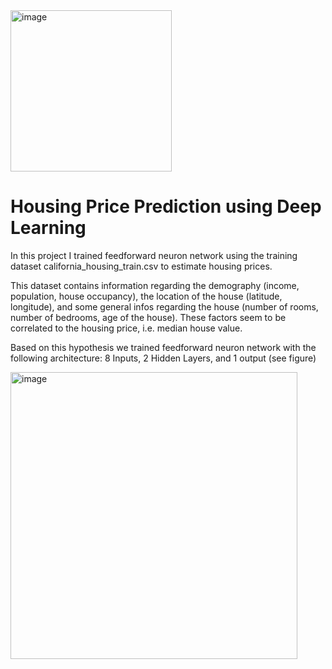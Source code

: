 <img width="258" alt="image" src="https://github.com/oubbatimo/Housing-Price-Prediction/assets/92709052/1e9380cc-7633-4e79-9a3c-e0dd9bb55f1d">

# Housing Price Prediction using Deep Learning
In this project I trained feedforward neuron network using the training dataset california_housing_train.csv to estimate housing prices.

This dataset contains information regarding the demography (income, population, house occupancy), the location of the house (latitude, longitude), and some general infos regarding the house (number of rooms, number of bedrooms, age of the house). These factors seem to be correlated to the housing price, i.e. median house value. 

Based on this hypothesis we trained feedforward neuron network with the following architecture:
8 Inputs, 2 Hidden Layers, and 1 output (see figure)

<img width="459" alt="image" src="https://github.com/oubbatimo/Housing-Price-Prediction/assets/92709052/c0ba1c54-cf9a-46b2-947a-bad91c5eacf9">
